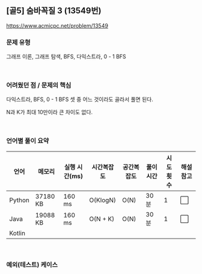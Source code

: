 ## [골5] 숨바꼭질 3 (13549번)

https://www.acmicpc.net/problem/13549

### 문제 유형

그래프 이론, 그래프 탐색, BFS, 다익스트라, 0 - 1 BFS

<br>

### 어려웠던 점 / 문제의 핵심

다익스트라, BFS, 0 - 1 BFS 셋 중 어느 것이라도 골라서 풀면 된다.

N과 K가 최대 10만이라 큰 차이도 없다.

<br>

### 언어별 풀이 요약

| 언어   | 메모리   | 실행 시간(ms) | 시간복잡도 | 공간복잡도 | 풀이 시간 | 시도 횟수 | 해설 참고            |
| ------ | -------- | ------------- | ---------- | ---------- | --------- | --------- | -------------------- |
| Python | 37180 KB | 160 ms        | O(KlogN)   | O(N)       | 30분      | 1         | :white_large_square: |
| Java   | 19088 KB | 160 ms        | O(N + K)   | O(N)       | 30분      | 1         | :white_large_square: |
| Kotlin |          |               |            |            |           |           |                      |

<br>

### 예외(테스트) 케이스

```
```

